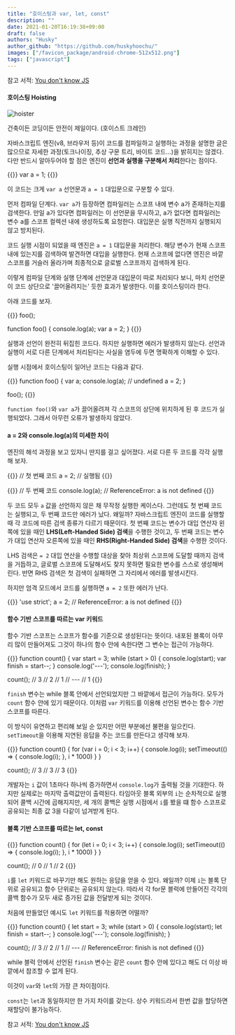 ```yaml
---
title: "호이스팅과 var, let, const"
description: ""
date: 2021-01-20T16:19:38+09:00
draft: false
authors: "Husky"
author_github: "https://github.com/huskyhoochu/"
images: ["/favicon_package/android-chrome-512x512.png"]
tags: ["javascript"]
---
```


참고 서적: [You don't know JS](http://aladin.kr/p/3oD3m)

#### 호이스팅 Hoisting

![hoister](/hoisting-var-let-const/hoist.jpg)
<p class="caption">건축이든 코딩이든 안전이 제일이다. (호이스트 크레인)</p>

자바스크립트 엔진(v8, 브라우저 등)이 코드를 컴파일하고 실행하는 과정을 설명한 글은 많으므로 자세한 과정(토크나이징, 추상 구문 트리, 바이트 코드...)을 밝히지는 않겠다. 다만 반드시 알아두어야 할 점은 엔진이 **선언과 실행을 구분해서 처리**한다는 점이다.

{{<highlight javascript>}}
var a = 1;
{{</highlight>}}

이 코드는 크게 `var a` 선언문과 `a = 1` 대입문으로 구분할 수 있다. 

먼저 컴파일 단계다. `var a`가 등장하면 컴파일러는 스코프 내에 변수 a가 존재하는지를 검색한다. 만일 a가 있다면 컴파일러는 이 선언문을 무시하고, a가 없다면 컴파일러는 변수 a를 스코프 컬렉션 내에 생성하도록 요청한다. 대입문은 실행 직전까지 실행되지 않고 방치된다.

코드 실행 시점이 되었을 때 엔진은 `a = 1` 대입문을 처리한다. 해당 변수가 현재 스코프 내에 있는지를 검색하여 발견하면 대입을 실행한다. 현재 스코프에 없다면 엔진은 바깥 스코프를 거슬러 올라가며 최종적으로 글로벌 스코프까지 검색하게 된다.

이렇게 컴파일 단계와 실행 단계에 선언문과 대입문이 따로 처리되다 보니, 마치 선언문이 코드 상단으로 '끌어올려지는' 듯한 효과가 발생한다. 이를 호이스팅이라 한다.

아래 코드를 보자.

{{<highlight javascript>}}
foo();

function foo() {
    console.log(a);
    var a = 2;
}
{{</highlight>}}

실행과 선언이 완전히 뒤집힌 코드다. 하지만 실행하면 에러가 발생하지 않는다. 선언과 실행이 서로 다른 단계에서 처리된다는 사실을 염두에 두면 명확하게 이해할 수 있다.

실행 시점에서 호이스팅이 일어난 코드는 다음과 같다.

{{<highlight javascript>}}
function foo() {
    var a;
    console.log(a); // undefined
    a = 2;
}

foo();
{{</highlight>}}

`function foo()`와 `var a`가 끌어올려져 각 스코프의 상단에 위치하게 된 후 코드가 실행되었다. 그래서 아무런 오류가 발생하지 않았다.

#### a = 2와 console.log(a)의 미세한 차이

엔진의 해석 과정을 보고 있자니 딴지를 걸고 싶어졌다. 서로 다른 두 코드를 각각 실행해 보자.

{{<highlight javascript>}}
// 첫 번째 코드
a = 2; // 실행됨
{{</highlight>}}

{{<highlight javascript>}}
// 두 번째 코드
console.log(a); // ReferenceError: a is not defined
{{</highlight>}}

두 코드 모두 `a` 값을 선언하지 않은 채 무작정 실행한 케이스다. 그런데도 첫 번째 코드는 실행되고, 두 번째 코드만 에러가 났다. 왜일까? 자바스크립트 엔진이 코드를 실행할 때 각 코드에 따른 검색 종류가 다르기 때문이다. 첫 번째 코드는 변수가 대입 연산자 왼쪽에 있을 때인 **LHS(Left-Handed Side) 검색**을 수행한 것이고, 두 번째 코드는 변수가 대입 연산자 오른쪽에 있을 때인 **RHS(Right-Handed Side) 검색**을 수행한 것이다.

LHS 검색은 `= 2` 대입 연산을 수행할 대상을 찾아 최상위 스코프에 도달할 때까지 검색을 거듭하고, 글로벌 스코프에 도달해서도 찾지 못하면 필요한 변수를 스스로 생성해버린다. 반면 RHS 검색은 첫 검색이 실패하면 그 자리에서 에러를 발생시킨다.

하지만 엄격 모드에서 코드를 실행하면 `a = 2` 또한 에러가 난다.

{{<highlight javascript>}}
'use strict';
a = 2; // ReferenceError: a is not defined
{{</highlight>}}


#### 함수 기반 스코프를 따르는 var 키워드

함수 기반 스코프는 스코프가 함수를 기준으로 생성된다는 뜻이다. 내포된 블록이 아무리 많이 만들어져도 그것이 하나의 함수 안에 속한다면 그 변수는 접근이 가능하다.

{{<highlight javascript>}}
function count() {
    var start = 3;
    while (start > 0) {
        console.log(start);
        var finish = start--;
    }
    console.log('---');
    console.log(finish);
}

count();
// 3
// 2
// 1
// ---
// 1
{{</highlight>}}

`finish` 변수는 while 블록 안에서 선언되었지만 그 바깥에서 접근이 가능하다. 모두가 `count` 함수 안에 있기 때문이다. 이처럼 `var` 키워드를 이용해 선언된 변수는 함수 기반 스코프를 따른다.

이 방식이 유연하고 편리해 보일 순 있지만 어떤 부분에선 불편을 일으킨다. `setTimeout`을 이용해 지연된 응답을 주는 코드를 만든다고 생각해 보자.

{{<highlight javascript>}}
function count() {
    for (var i = 0; i < 3; i++) {
        console.log(i);
        setTimeout(() => {
            console.log(i);
        }, i * 1000)
    }
}

count();
// 3
// 3
// 3
{{</highlight>}}

개발자는 `i` 값이 1초마다 하나씩 증가하면서 `console.log`가 출력될 것을 기대한다. 하지만 실제로는 마지막 출력값만이 출력된다. 타임아웃 블록 외부의 `i`는 순차적으로 실행되어 콜백 시간에 곱해지지만, 세 개의 콜백은 실행 시점에서 `i`를 봤을 떄 함수 스코프로 공유되는 최종 값 3을 다같이 넘겨받게 된다.

#### 블록 기반 스코프를 따르는 let, const

{{<highlight javascript>}}
function count() {
    for (let i = 0; i < 3; i++) {
        console.log(i);
        setTimeout(() => {
            console.log(i);
        }, i * 1000)
    }
}

count();
// 0
// 1
// 2
{{</highlight>}}

`i`를 `let` 키워드로 바꾸기만 해도 원하는 응답을 얻을 수 있다. 왜일까? 이제 `i`는 블록 단위로 공유되고 함수 단위로는 공유되지 않는다. 따라서 각 for문 블럭에 만들어진 각각의 콜백 함수가 모두 새로 증가된 값을 전달받게 되는 것이다.

처음에 만들었던 예시도 `let` 키워드를 적용하면 어떨까?

{{<highlight javascript>}}
function count() {
    let start = 3;
    while (start > 0) {
        console.log(start);
        let finish = start--;
    }
    console.log('---');
    console.log(finish);
}

count();
// 3
// 2
// 1
// ---
// ReferenceError: finish is not defined
{{</highlight>}}

while 블럭 안에서 선언된 `finish` 변수는 같은 `count` 함수 안에 있다고 해도 더 이상 바깥에서 참조할 수 없게 된다.

이것이 `var`와 `let`의 가장 큰 차이점이다.

`const`는 `let`과 동일하지만 한 가지 차이를 갖는다. 상수 키워드라서 한번 값을 할당하면 재할당이 불가능하다.



참고 서적: [You don't know JS](http://aladin.kr/p/3oD3m)
